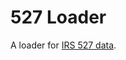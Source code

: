 # 527 Loader

A loader for [IRS 527 data](https://forms.irs.gov/app/pod/dataDownload/dataDownload).
